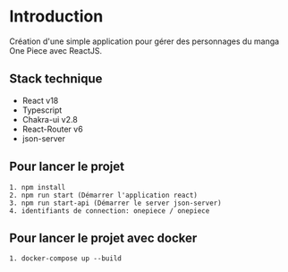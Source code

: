 # Introduction

Création d'une simple application pour gérer des personnages du manga One Piece avec ReactJS.

## Stack technique
* React v18
* Typescript
* Chakra-ui v2.8
* React-Router v6
* json-server

## Pour lancer le projet

```
1. npm install
2. npm run start (Démarrer l'application react)
3. npm run start-api (Démarrer le server json-server)
4. identifiants de connection: onepiece / onepiece
```

## Pour lancer le projet avec docker

```
1. docker-compose up --build
```
